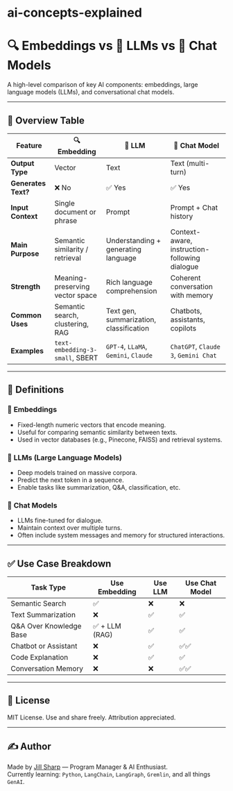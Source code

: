 # ai-concepts-explained

# 🔍 Embeddings vs 🧠 LLMs vs 💬 Chat Models

A high-level comparison of key AI components: embeddings, large language models (LLMs), and conversational chat models.

---

## 📌 Overview Table

| Feature                | 🔍 **Embedding**                      | 🧠 **LLM**                                | 💬 **Chat Model**                             |
|------------------------|---------------------------------------|-------------------------------------------|-----------------------------------------------|
| **Output Type**        | Vector                                | Text                                      | Text (multi-turn)                             |
| **Generates Text?**    | ❌ No                                  | ✅ Yes                                     | ✅ Yes                                         |
| **Input Context**      | Single document or phrase             | Prompt                                    | Prompt + Chat history                         |
| **Main Purpose**       | Semantic similarity / retrieval       | Understanding + generating language       | Context-aware, instruction-following dialogue |
| **Strength**           | Meaning-preserving vector space       | Rich language comprehension               | Coherent conversation with memory             |
| **Common Uses**        | Semantic search, clustering, RAG      | Text gen, summarization, classification   | Chatbots, assistants, copilots                |
| **Examples**           | `text-embedding-3-small`, SBERT       | `GPT-4`, `LLaMA`, `Gemini`, `Claude`      | `ChatGPT`, `Claude 3`, `Gemini Chat`          |

---

## 🧠 Definitions

### 🔹 **Embeddings**
- Fixed-length numeric vectors that encode meaning.
- Useful for comparing semantic similarity between texts.
- Used in vector databases (e.g., Pinecone, FAISS) and retrieval systems.

### 🔹 **LLMs (Large Language Models)**
- Deep models trained on massive corpora.
- Predict the next token in a sequence.
- Enable tasks like summarization, Q&A, classification, etc.

### 🔹 **Chat Models**
- LLMs fine-tuned for dialogue.
- Maintain context over multiple turns.
- Often include system messages and memory for structured interactions.

---

## ✅ Use Case Breakdown

| Task Type                 | Use Embedding | Use LLM | Use Chat Model |
|--------------------------|---------------|---------|----------------|
| Semantic Search           | ✅            | ❌      | ❌             |
| Text Summarization        | ❌            | ✅      | ✅             |
| Q&A Over Knowledge Base   | ✅ + LLM (RAG) | ✅      | ✅             |
| Chatbot or Assistant      | ❌            | ✅      | ✅✅            |
| Code Explanation          | ❌            | ✅      | ✅             |
| Conversation Memory       | ❌            | ❌      | ✅✅            |

---

## 📂 License

MIT License. Use and share freely. Attribution appreciated.

---

## ✍️ Author

Made by [Jill Sharp](https://www.linkedin.com/in/jillsharp34119) — Program Manager & AI Enthusiast.  
Currently learning: `Python`, `LangChain`, `LangGraph`, `Gremlin`, and all things `GenAI`.

